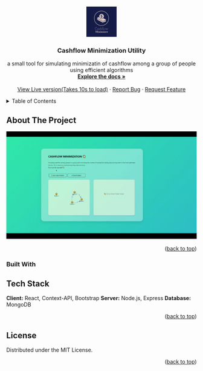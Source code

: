 <!-- PROJECT LOGO -->
<br />
<div align="center">
  <a href="https://github.com/thetechgeeek/Cashflow-Minimization">
    <img src="logo_cashflow.jpg" alt="Logo" width="80" height="80">
  </a>

<h3 align="center">Cashflow Minimization Utility</h3>

  <p align="center">
    a small tool for simulating minimizatin of cashflow among a group of people using efficient algorithms
    <br />
    <a href="https://github.com/thetechgeeek/Cashflow-Minimization"><strong>Explore the docs »</strong></a>
    <br />
    <br />
    <a href="https://cashflow-minimization.herokuapp.com/">View Live version(Takes 10s to load)</a>
    ·
    <a href="https://github.com/thetechgeeek/Cashflow-Minimization/issues">Report Bug</a>
    ·
    <a href="https://github.com/thetechgeeek/Cashflow-Minimization/issues">Request Feature</a>
  </p>
</div>



<!-- TABLE OF CONTENTS -->
<details>
  <summary>Table of Contents</summary>
  <ol>
    <li>
      <a href="#about-the-project">About The Project</a>
      <ul>
        <li><a href="#built-with">Built With</a></li>
      </ul>
    </li>
    <li><a href="#license">License</a></li>
  </ol>
</details>



<!-- ABOUT THE PROJECT -->
## About The Project

[![Product Name Screen Shot][product-screenshot]](https://cashflow-minimization.herokuapp.com/)

<p align="right">(<a href="#top">back to top</a>)</p>

### Built With

## Tech Stack

**Client:** React, Context-API, Bootstrap
**Server:** Node.js, Express
**Database:** MongoDB

<p align="right">(<a href="#top">back to top</a>)</p>

<!-- LICENSE -->
## License

Distributed under the MIT License.

<p align="right">(<a href="#top">back to top</a>)</p>


<!-- MARKDOWN LINKS & IMAGES -->
[product-screenshot]: main_cashflow.gif
